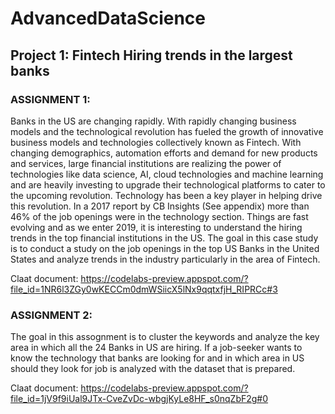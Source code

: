 # AdvancedDataScience
## Project 1: Fintech Hiring trends in the largest banks
### ASSIGNMENT 1: 
Banks in the US are changing rapidly. With rapidly changing business models and the technological revolution has fueled the growth of innovative business models and technologies collectively known as Fintech. 
With changing demographics, automation efforts and demand for new products and services, large financial institutions are realizing the power of technologies like data science, AI, cloud technologies and machine learning and are heavily investing to upgrade their technological platforms to cater to the upcoming revolution. Technology has been a key player in helping drive this revolution. 
In a 2017 report by CB Insights (See appendix) more than 46% of the job openings were in the technology section. Things are fast evolving and as we enter 2019, it is interesting to understand the hiring trends in the top financial institutions in the US.
The goal in this case study is to conduct a study on the job openings in the top US Banks in the United States and analyze trends in the industry particularly in the area of Fintech.

Claat document: https://codelabs-preview.appspot.com/?file_id=1NR6l3ZGy0wKECCm0dmWSiicX5lNx9qqtxfjH_RIPRCc#3


### ASSIGNMENT 2:
The goal in this assognment is to cluster the keywords and analyze the key area in which all the 24 Banks in US are hiring. 
If a job-seeker wants to know the technology that banks are looking for and in which area in US should they look for job is analyzed with the dataset that is prepared.

Claat document: https://codelabs-preview.appspot.com/?file_id=1jV9f9iUal9JTx-CveZvDc-wbgjKyLe8HF_s0nqZbF2g#0
